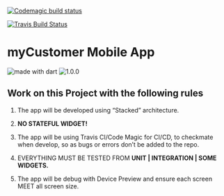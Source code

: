 [![Codemagic build status](https://api.codemagic.io/apps/5ee9e3cfed34a91a67567284/5ee9e3cfed34a91a67567283/status_badge.svg)](https://codemagic.io/apps/5ee9e3cfed34a91a67567284/5ee9e3cfed34a91a67567283/latest_build)

[![Travis Build Status](https://travis-ci.com/isaacadariku/mycustomers.svg?branch=dev)](https://travis-ci.com/isaacadariku/mycustomers)

# myCustomer Mobile App

<img src="https://img.shields.io/badge/made%20with-dart-blue.svg" alt="made with dart">
<img src="https://img.shields.io/badge/version-1.0.0-orange.svg" alt="1.0.0">

## Work on this Project with the following rules

1. The app will be developed using “Stacked” architecture.

2. **NO STATEFUL WIDGET!**

3. The app will be using Travis CI/Code Magic for CI/CD, to checkmate when develop, so as bugs or errors don’t be added to the repo.

4. EVERYTHING MUST BE TESTED FROM  **UNIT | INTEGRATION | SOME WIDGETS.**

5. The app will be debug with Device Preview and ensure each screen MEET all screen size.
